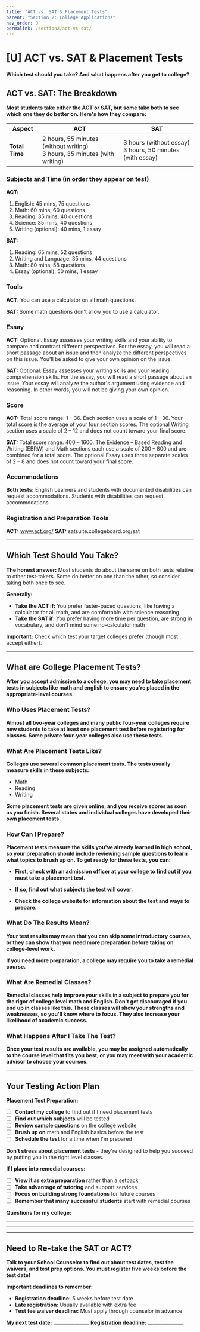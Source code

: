 ```yaml
---
title: "ACT vs. SAT & Placement Tests"
parent: "Section 2: College Applications"
nav_order: 9
permalink: /section2/act-vs-sat/
---
```


# [U] ACT vs. SAT & Placement Tests

**Which test should you take? And what happens after you get to college?**

## ACT vs. SAT: The Breakdown

**Most students take either the ACT or SAT, but some take both to see which one they do better on. Here's how they compare:**

| **Aspect** | **ACT** | **SAT** |
|------------|---------|---------|
| **Total Time** | 2 hours, 55 minutes (without writing)<br>3 hours, 35 minutes (with writing) | 3 hours (without essay)<br>3 hours, 50 minutes (with essay) |

### Subjects and Time (in order they appear on test)

**ACT:**
1. English: 45 mins, 75 questions
2. Math: 60 mins, 60 questions  
3. Reading: 35 mins, 40 questions
4. Science: 35 mins, 40 questions
5. Writing (optional): 40 mins, 1 essay

**SAT:**
1. Reading: 65 mins, 52 questions
2. Writing and Language: 35 mins, 44 questions
3. Math: 80 mins, 58 questions
4. Essay (optional): 50 mins, 1 essay

### Tools

**ACT:** You can use a calculator on all math questions.

**SAT:** Some math questions don't allow you to use a calculator.

### Essay

**ACT:** Optional. Essay assesses your writing skills and your ability to compare and contrast different perspectives. For the essay, you will read a short passage about an issue and then analyze the different perspectives on this issue. You'll be asked to give your own opinion on the issue.

**SAT:** Optional. Essay assesses your writing skills and your reading comprehension skills. For the essay, you will read a short passage about an issue. Your essay will analyze the author's argument using evidence and reasoning. In other words, you will not be giving your own opinion.

### Score

**ACT:** Total score range: 1 – 36. Each section uses a scale of 1 – 36. Your total score is the average of your four section scores. The optional Writing section uses a scale of 2 – 12 and does not count toward your final score.

**SAT:** Total score range: 400 – 1600. The Evidence – Based Reading and Writing (EBRW) and Math sections each use a scale of 200 – 800 and are combined for a total score. The optional Essay uses three separate scales of 2 – 8 and does not count toward your final score.

### Accommodations

**Both tests:** English Learners and students with documented disabilities can request accommodations. Students with disabilities can request accommodations.

### Registration and Preparation Tools

**ACT:** www.act.org/
**SAT:** satsuite.collegeboard.org/sat

---

## Which Test Should You Take?

**The honest answer:** Most students do about the same on both tests relative to other test-takers. Some do better on one than the other, so consider taking both once to see.

**Generally:**
- **Take the ACT if:** You prefer faster-paced questions, like having a calculator for all math, and are comfortable with science reasoning
- **Take the SAT if:** You prefer having more time per question, are strong in vocabulary, and don't mind some no-calculator math

**Important:** Check which test your target colleges prefer (though most accept either).

---

## What are College Placement Tests?

**After you accept admission to a college, you may need to take placement tests in subjects like math and english to ensure you're placed in the appropriate-level courses.**

### Who Uses Placement Tests?

**Almost all two-year colleges and many public four-year colleges require new students to take at least one placement test before registering for classes. Some private four-year colleges also use these tests.**

### What Are Placement Tests Like?

**Colleges use several common placement tests. The tests usually measure skills in these subjects:**
- Math
- Reading  
- Writing

**Some placement tests are given online, and you receive scores as soon as you finish. Several states and individual colleges have developed their own placement tests.**

### How Can I Prepare?

**Placement tests measure the skills you've already learned in high school, so your preparation should include reviewing sample questions to learn what topics to brush up on. To get ready for these tests, you can:**

- **First, check with an admission officer at your college to find out if you must take a placement test.**

- **If so, find out what subjects the test will cover.**

- **Check the college website for information about the test and ways to prepare.**

### What Do The Results Mean?

**Your test results may mean that you can skip some introductory courses, or they can show that you need more preparation before taking on college-level work.**

**If you need more preparation, a college may require you to take a remedial course.**

### What Are Remedial Classes?

**Remedial classes help improve your skills in a subject to prepare you for the rigor of college level math and English. Don't get discouraged if you end up in classes like this. These classes will show your strengths and weaknesses, so you'll know where to focus. They also increase your likelihood of academic success.**

### What Happens After I Take The Test?

**Once your test results are available, you may be assigned automatically to the course level that fits you best, or you may meet with your academic advisor to choose your courses.**

---

## Your Testing Action Plan

**Placement Test Preparation:**

- [ ] **Contact my college** to find out if I need placement tests
- [ ] **Find out which subjects** will be tested
- [ ] **Review sample questions** on the college website
- [ ] **Brush up on** math and English basics before the test
- [ ] **Schedule the test** for a time when I'm prepared

**Don't stress about placement tests** - they're designed to help you succeed by putting you in the right level classes.

**If I place into remedial courses:**
- [ ] **View it as extra preparation** rather than a setback
- [ ] **Take advantage of tutoring** and support services
- [ ] **Focus on building strong foundations** for future courses
- [ ] **Remember that many successful students** start with remedial courses

**Questions for my college:**

_________________________________________________

_________________________________________________

---

## Need to Re-take the SAT or ACT?

**Talk to your School Counselor to find out about test dates, test fee waivers, and test prep options. You must register five weeks before the test date!**

**Important deadlines to remember:**
- **Registration deadline:** 5 weeks before test date
- **Late registration:** Usually available with extra fee
- **Test fee waiver deadline:** Must apply through counselor in advance

**My next test date:** _______________
**Registration deadline:** _______________
